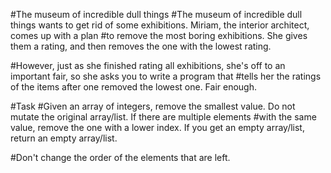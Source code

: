 #The museum of incredible dull things
#The museum of incredible dull things wants to get rid of some exhibitions. Miriam, the interior architect, comes up with a plan #to remove the most boring exhibitions. She gives them a rating, and then removes the one with the lowest rating.

#However, just as she finished rating all exhibitions, she's off to an important fair, so she asks you to write a program that #tells her the ratings of the items after one removed the lowest one. Fair enough.

#Task
#Given an array of integers, remove the smallest value. Do not mutate the original array/list. If there are multiple elements #with the same value, remove the one with a lower index. If you get an empty array/list, return an empty array/list.

#Don't change the order of the elements that are left.